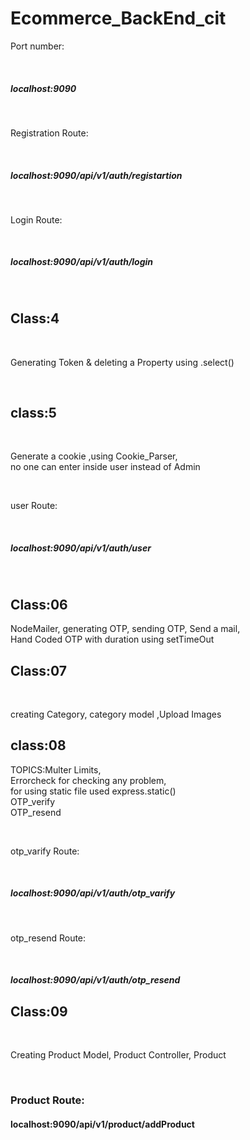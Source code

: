 # Ecommerce_BackEnd_cit

<p>Port number:</p><br>
<h5>localhost:9090</h5><br>
<p>Registration Route:</p><br>
<h5>localhost:9090/api/v1/auth/registartion</h5><br>
<p>Login Route:</p><br>
<h5>localhost:9090/api/v1/auth/login</h5><br>
<h2> Class:4</h2><br>
<p>Generating Token & deleting a Property using .select()</p><br>
<h2>class:5</h2><br>
<p>Generate a cookie ,using Cookie_Parser,<br> no one can enter inside user instead of Admin</p><br>
<p>user Route:</p><br>
<h5>localhost:9090/api/v1/auth/user</h5><br>
<h2>Class:06</h2>
<p>NodeMailer, generating OTP, sending OTP, Send a mail,<br> Hand Coded OTP with duration using setTimeOut</p>
<h2>Class:07</h2><br><p>creating Category, category model ,Upload Images </p>
<h2>class:08</h2><p>TOPICS:Multer Limits,<br>Errorcheck for checking any problem,<br> for using static file used express.static()<br>OTP_verify<br>OTP_resend</p><br>
<p>otp_varify Route:</p><br>
<h5>localhost:9090/api/v1/auth/otp_varify</h5><br>
<p>otp_resend Route:</p><br>
<h5>localhost:9090/api/v1/auth/otp_resend</h5>
<h2>Class:09</h2><br><p>Creating Product Model, Product Controller, Product </p><br><h3>Product Route:</h3><h4>localhost:9090/api/v1/product/addProduct</h4>
